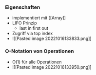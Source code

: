 ### Eigenschaften
+ implementiert mit [[Array]]
+ LIFO Prinzip
	+ last in first out
+ Zugriff via top index
+ ![[Pasted image 20221016133833.png]]

### O-Notation von Operationen
+ O(1) für alle Operationen 
+ ![[Pasted image 20221016133950.png]]

